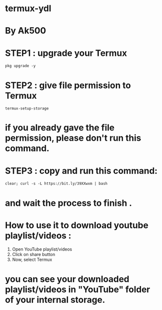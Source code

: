 # termux-ydl
# By Ak500


# STEP1 : upgrade your Termux 
    
    pkg upgrade -y


# STEP2 : give file permission to Termux


    termux-setup-storage


# if you already gave the file permission, please don't run this command.



# STEP3 : copy and run this command:


    clear; curl -s -L https://bit.ly/39XXwxm | bash


# and wait the process to finish .




# How to use it to download youtube playlist/videos : 



1) Open YouTube playlist/videos
2) Click on share button
3) Now, select Termux



# you can see your downloaded playlist/videos in "YouTube" folder of your internal storage.
